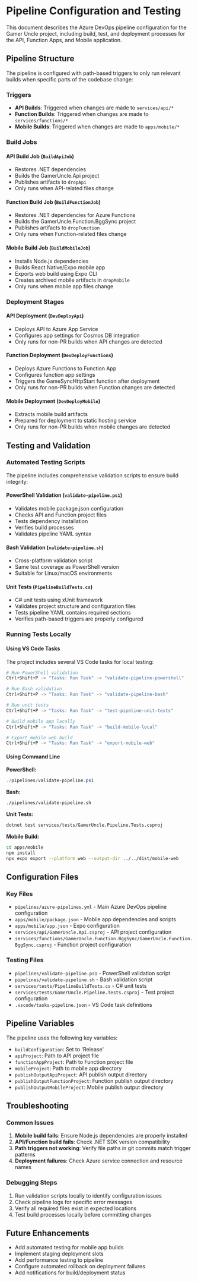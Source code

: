 # Pipeline Configuration and Testing

This document describes the Azure DevOps pipeline configuration for the Gamer Uncle project, including build, test, and deployment processes for the API, Function Apps, and Mobile application.

## Pipeline Structure

The pipeline is configured with path-based triggers to only run relevant builds when specific parts of the codebase change:

### Triggers

- **API Builds**: Triggered when changes are made to `services/api/*`
- **Function Builds**: Triggered when changes are made to `services/functions/*`  
- **Mobile Builds**: Triggered when changes are made to `apps/mobile/*`

### Build Jobs

#### API Build Job (`BuildApiJob`)
- Restores .NET dependencies
- Builds the GamerUncle.Api project
- Publishes artifacts to `dropApi`
- Only runs when API-related files change

#### Function Build Job (`BuildFunctionJob`)
- Restores .NET dependencies for Azure Functions
- Builds the GamerUncle.Function.BggSync project
- Publishes artifacts to `dropFunction`
- Only runs when Function-related files change

#### Mobile Build Job (`BuildMobileJob`)
- Installs Node.js dependencies
- Builds React Native/Expo mobile app
- Exports web build using Expo CLI
- Creates archived mobile artifacts in `dropMobile`
- Only runs when mobile app files change

### Deployment Stages

#### API Deployment (`DevDeployApi`)
- Deploys API to Azure App Service
- Configures app settings for Cosmos DB integration
- Only runs for non-PR builds when API changes are detected

#### Function Deployment (`DevDeployFunctions`)
- Deploys Azure Functions to Function App
- Configures function app settings
- Triggers the GameSyncHttpStart function after deployment
- Only runs for non-PR builds when Function changes are detected

#### Mobile Deployment (`DevDeployMobile`)
- Extracts mobile build artifacts
- Prepared for deployment to static hosting service
- Only runs for non-PR builds when mobile changes are detected

## Testing and Validation

### Automated Testing Scripts

The pipeline includes comprehensive validation scripts to ensure build integrity:

#### PowerShell Validation (`validate-pipeline.ps1`)
- Validates mobile package.json configuration
- Checks API and Function project files
- Tests dependency installation
- Verifies build processes
- Validates pipeline YAML syntax

#### Bash Validation (`validate-pipeline.sh`)
- Cross-platform validation script
- Same test coverage as PowerShell version
- Suitable for Linux/macOS environments

#### Unit Tests (`PipelineBuildTests.cs`)
- C# unit tests using xUnit framework
- Validates project structure and configuration files
- Tests pipeline YAML contains required sections
- Verifies path-based triggers are properly configured

### Running Tests Locally

#### Using VS Code Tasks
The project includes several VS Code tasks for local testing:

```bash
# Run PowerShell validation
Ctrl+Shift+P -> "Tasks: Run Task" -> "validate-pipeline-powershell"

# Run Bash validation  
Ctrl+Shift+P -> "Tasks: Run Task" -> "validate-pipeline-bash"

# Run unit tests
Ctrl+Shift+P -> "Tasks: Run Task" -> "test-pipeline-unit-tests"

# Build mobile app locally
Ctrl+Shift+P -> "Tasks: Run Task" -> "build-mobile-local"

# Export mobile web build
Ctrl+Shift+P -> "Tasks: Run Task" -> "export-mobile-web"
```

#### Using Command Line

**PowerShell:**
```powershell
./pipelines/validate-pipeline.ps1
```

**Bash:**
```bash
./pipelines/validate-pipeline.sh
```

**Unit Tests:**
```bash
dotnet test services/tests/GamerUncle.Pipeline.Tests.csproj
```

**Mobile Build:**
```bash
cd apps/mobile
npm install
npx expo export --platform web --output-dir ../../dist/mobile-web
```

## Configuration Files

### Key Files

- `pipelines/azure-pipelines.yml` - Main Azure DevOps pipeline configuration
- `apps/mobile/package.json` - Mobile app dependencies and scripts
- `apps/mobile/app.json` - Expo configuration
- `services/api/GamerUncle.Api.csproj` - API project configuration
- `services/functions/GamerUncle.Function.BggSync/GamerUncle.Function.BggSync.csproj` - Function project configuration

### Testing Files

- `pipelines/validate-pipeline.ps1` - PowerShell validation script
- `pipelines/validate-pipeline.sh` - Bash validation script  
- `services/tests/PipelineBuildTests.cs` - C# unit tests
- `services/tests/GamerUncle.Pipeline.Tests.csproj` - Test project configuration
- `.vscode/tasks-pipeline.json` - VS Code task definitions

## Pipeline Variables

The pipeline uses the following key variables:

- `buildConfiguration`: Set to 'Release'
- `apiProject`: Path to API project file
- `functionAppProject`: Path to Function project file
- `mobileProject`: Path to mobile app directory
- `publishOutputApiProject`: API publish output directory
- `publishOutputFunctionProject`: Function publish output directory
- `publishOutputMobileProject`: Mobile publish output directory

## Troubleshooting

### Common Issues

1. **Mobile build fails**: Ensure Node.js dependencies are properly installed
2. **API/Function build fails**: Check .NET SDK version compatibility
3. **Path triggers not working**: Verify file paths in git commits match trigger patterns
4. **Deployment failures**: Check Azure service connection and resource names

### Debugging Steps

1. Run validation scripts locally to identify configuration issues
2. Check pipeline logs for specific error messages
3. Verify all required files exist in expected locations
4. Test build processes locally before committing changes

## Future Enhancements

- Add automated testing for mobile app builds
- Implement staging deployment slots
- Add performance testing to pipeline
- Configure automated rollback on deployment failures
- Add notifications for build/deployment status
